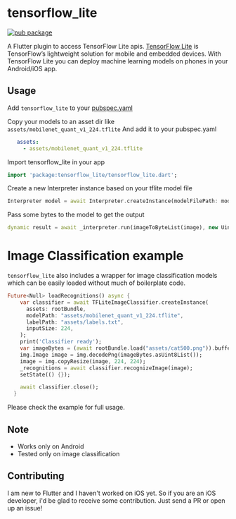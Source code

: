 # tensorflow_lite

[![pub package](https://img.shields.io/pub/v/tensorflow_lite.svg)](https://pub.dartlang.org/packages/tensorflow_lite)


A Flutter plugin to access TensorFlow Lite apis.
[TensorFlow Lite](https://www.tensorflow.org/mobile/tflite/) is TensorFlow’s lightweight solution for mobile and embedded devices.
With TensorFlow Lite you can deploy machine learning models on phones in your Android/iOS app.

## Usage
Add `tensorflow_lite` to your [pubspec.yaml](https://flutter.io/platform-plugins/)

Copy your models to an asset dir like `assets/mobilenet_quant_v1_224.tflite`
And add it to your pubspec.yaml

```yaml
   assets:
     - assets/mobilenet_quant_v1_224.tflite
```

Import tensorflow_lite in your app

```dart
import 'package:tensorflow_lite/tensorflow_lite.dart';
```

Create a new Interpreter instance based on your tflite model file

```dart
Interpreter model = await Interpreter.createInstance(modelFilePath: modelPath);
```

Pass some bytes to the model to get the output

```dart
dynamic result = await _interpreter.run(imageToByteList(image), new Uint8List(_labelList.length));
```

# Image Classification example

`tensorflow_lite` also includes a wrapper for image classification models which can be easily loaded
without much of boilerplate code.

```dart
Future<Null> loadRecognitions() async {
    var classifier = await TFLiteImageClassifier.createInstance(
      assets: rootBundle,
      modelPath: "assets/mobilenet_quant_v1_224.tflite",
      labelPath: "assets/labels.txt",
      inputSize: 224,
    );
    print('Classifier ready');
    var imageBytes = (await rootBundle.load("assets/cat500.png")).buffer;
    img.Image image = img.decodePng(imageBytes.asUint8List());
    image = img.copyResize(image, 224, 224);
    _recognitions = await classifier.recognizeImage(image);
    setState(() {});

    await classifier.close();
  }
```

Please check the example for full usage.

## Note
- Works only on Android
- Tested only on image classification

## Contributing
I am new to Flutter and I haven't worked on iOS yet.
So if you are an iOS developer, i'd be glad to receive some contribution.
Just send a PR or open up an issue!
